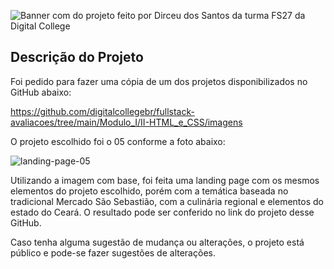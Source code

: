 ![Banner com do projeto feito por Dirceu dos Santos da turma FS27 da Digital College](https://i.imgur.com/p6Tr8lZ.png)

<h2>Descrição do Projeto</h2>

Foi pedido para fazer uma cópia de um dos projetos disponibilizados no GitHub abaixo:

https://github.com/digitalcollegebr/fullstack-avaliacoes/tree/main/Modulo_I/II-HTML_e_CSS/imagens

O projeto escolhido foi o 05 conforme a foto abaixo:

![landing-page-05](https://github.com/Dirceusljr/dc-desafio/assets/141691213/3eebac6f-231d-4838-8bc3-e2fa3e204df7)

<p>Utilizando a imagem com base, foi feita uma landing page com os mesmos elementos do projeto escolhido, porém com a temática baseada no tradicional Mercado São Sebastião,
com a culinária regional e elementos do estado do Ceará. O resultado pode ser conferido no link do projeto desse GitHub.</p>

<p>Caso tenha alguma sugestão de mudança ou alterações, o projeto está público e pode-se fazer sugestões de alterações.</p>
